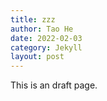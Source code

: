 ```yaml
---
title: zzz
author: Tao He
date: 2022-02-03
category: Jekyll
layout: post
---
```


This is an draft page.
